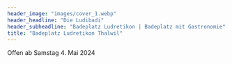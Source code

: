 ```yaml
---
header_image: "images/cover_1.webp"
header_headline: "Die Ludibadi"
header_subheadline: "Badeplatz Ludretikon | Badeplatz mit Gastronomie"
title: "Badeplatz Ludretikon Thalwil" 
---
```



Offen ab Samstag 4. Mai 2024
